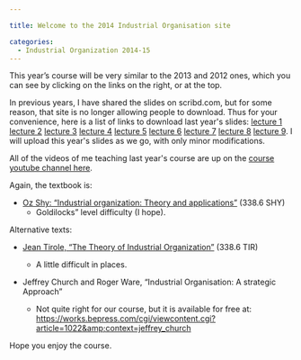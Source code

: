 ```yaml
---

title: Welcome to the 2014 Industrial Organisation site

categories:
  - Industrial Organization 2014-15
---
```

This year’s course will be very similar to the 2013 and 2012 ones, which you can see by clicking on the links on the right, or at the top.

In previous years, I have shared the slides on scribd.com, but for some reason, that site is no longer allowing people to download. Thus for your convenience, here is a list of links to download last year's slides: <a href="https://www.tholden.org/wp-content/uploads/2014/10/io-2013-lecture-1.pdf">lecture 1</a> <a href="https://www.tholden.org/wp-content/uploads/2014/10/io-2013-lecture-2.pdf">lecture 2</a> <a href="https://www.tholden.org/wp-content/uploads/2014/10/io-2013-lecture-3.pdf">lecture 3</a> <a href="https://www.tholden.org/wp-content/uploads/2014/10/io-2013-lecture-4.pdf">lecture 4</a> <a href="https://www.tholden.org/wp-content/uploads/2014/10/io-2013-lecture-5.pdf">lecture 5</a> <a href="https://www.tholden.org/wp-content/uploads/2014/10/io-2013-lecture-6.pdf">lecture 6</a> <a href="https://www.tholden.org/wp-content/uploads/2014/10/io-2013-lecture-7.pdf">lecture 7</a> <a href="https://www.tholden.org/wp-content/uploads/2014/10/io-2013-lecture-8.pdf">lecture 8</a> <a href="https://www.tholden.org/wp-content/uploads/2014/10/io-2013-lecture-9.pdf">lecture 9</a>. I will upload this year's slides as we go, with only minor modifications.

All of the videos of me teaching last year's course are up on the <a title="Course YouTube Channel" href="https://www.youtube.com/playlist?list=PLekzOxKXa_Cw2i_vJMBNizvCB0VunFYFF" target="_blank">course youtube channel here</a>.

Again, the textbook is:

  * <a href="https://www.amazon.co.uk/gp/product/0262691795/ref=as_li_ss_tl?ie=UTF8&amp;camp=1634&amp;creative=19450&amp;creativeASIN=0262691795&amp;linkCode=as2&amp;tag=tholdenorg-21">Oz Shy: “Industrial organization: Theory and applications”</a> (338.6 SHY)
    * Goldilocks” level difficulty (I hope).


Alternative texts:



  * <a href="https://www.amazon.co.uk/gp/product/0262200716/ref=as_li_ss_tl?ie=UTF8&amp;camp=1634&amp;creative=19450&amp;creativeASIN=0262200716&amp;linkCode=as2&amp;tag=tholdenorg-21">Jean Tirole, “The Theory of Industrial Organization”</a> (338.6 TIR)
    * A little difficult in places.

  * Jeffrey Church and Roger Ware, “Industrial Organisation: A strategic Approach”
    * Not quite right for our course, but it is available for free at: <a href="https://works.bepress.com/cgi/viewcontent.cgi?article=1022&amp;context=jeffrey_church">https://works.bepress.com/cgi/viewcontent.cgi?article=1022&amp;context=jeffrey_church</a>



Hope you enjoy the course.